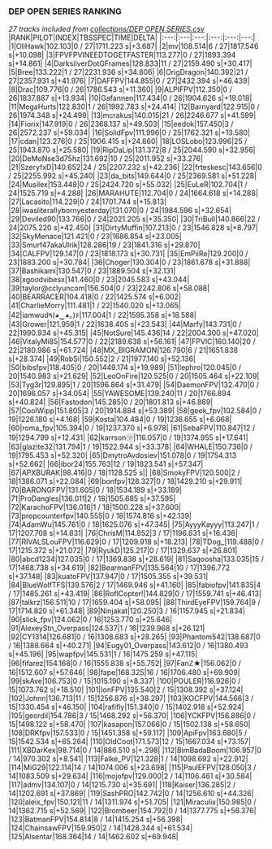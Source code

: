 ### DEP OPEN SERIES RANKING
*27 tracks included from [collections/DEP OPEN SERIES.csv](/collections/DEP%20OPEN%20SERIES.csv)*
|RANK|PILOT|INDEX|TBSSPEC|TIME|DELTA|
|:---:|:---|:---:|:---:|:---:|---:|
|1|OliHawk|102.103|0 / 27|1711.223 s|+3.687|
|2|mv|108.514|6 / 27|1817.546 s|+10.098|
|3|FPVFPVINEEDTOGETFASTER|113.277|0 / 27|1893.394 s|+14.861|
|4|DarksilverDotGFrames|128.833|11 / 27|2159.490 s|+30.417|
|5|Bree|133.222|1 / 27|2231.936 s|+34.806|
|6|OrigDragon|140.392|21 / 27|2357.931 s|+41.976|
|7|DAFFPV|144.855|0 / 27|2432.394 s|+46.439|
|8|Drac|109.776|0 / 26|1786.543 s|+11.360|
|9|ALPIFPV|112.350|0 / 26|1837.887 s|+13.934|
|10|Gafannen|117.434|0 / 26|1904.626 s|+19.018|
|11|MegaHurts|122.830|1 / 26|1992.783 s|+24.414|
|12|Barnyard|122.915|0 / 26|1974.348 s|+24.499|
|13|mcrakus|140.015|21 / 26|2246.677 s|+41.599|
|14|Fiorix|147.919|0 / 26|2368.137 s|+49.503|
|15|eedok|157.450|3 / 26|2572.237 s|+59.034|
|16|SolidFpv|111.996|0 / 25|1762.321 s|+13.580|
|17|cdan|123.276|0 / 25|1906.415 s|+24.860|
|18|LOSLobo|123.996|25 / 25|1943.870 s|+25.580|
|19|RipDaLip|131.372|8 / 25|2044.590 s|+32.956|
|20|DeMoNse3d75hz|131.692|10 / 25|2011.952 s|+33.276|
|21|SzeryfxD|140.652|24 / 25|2207.232 s|+42.236|
|22|frteskesc|143.656|0 / 25|2255.992 s|+45.240|
|23|da_bits|149.644|0 / 25|2369.581 s|+51.228|
|24|Musilex|153.448|0 / 25|2424.720 s|+55.032|
|25|EuLeR|102.704|1 / 24|1525.719 s|+4.288|
|26|MARAHUTE|112.704|0 / 24|1664.618 s|+14.288|
|27|Lacasito|114.229|0 / 24|1701.744 s|+15.813|
|28|iwasliterallybornyesterday|131.070|0 / 24|1984.596 s|+32.654|
|29|Deviled90|133.766|0 / 24|2021.205 s|+35.350|
|30|TriBull|140.866|22 / 24|2075.220 s|+42.450|
|31|DirtyMuffin|107.213|0 / 23|1546.828 s|+8.797|
|32|SkyMenace|121.421|0 / 23|1686.854 s|+23.005|
|33|Smurf47akaUlrik|128.286|19 / 23|1841.316 s|+29.870|
|34|CALFPV|129.147|0 / 23|1818.173 s|+30.731|
|35|EmPiiRe|129.200|0 / 23|1883.200 s|+30.784|
|36|Choger|130.304|0 / 23|1861.678 s|+31.888|
|37|Bashikami|130.547|0 / 23|1889.504 s|+32.131|
|38|xgoodvibesx|141.460|0 / 23|2045.583 s|+43.044|
|39|taylor@cclyuncom|156.504|0 / 23|2242.806 s|+58.088|
|40|BEARRACER|104.418|0 / 22|1425.574 s|+6.002|
|41|CharlieMorry|111.481|1 / 22|1540.020 s|+13.065|
|42|iamwud٩(◕‿◕｡)۶|117.004|1 / 22|1595.358 s|+18.588|
|43|Grower|121.959|1 / 22|1638.405 s|+23.543|
|44|Marfy|143.731|0 / 22|1990.934 s|+45.315|
|45|NotSure|145.436|14 / 22|2004.300 s|+47.020|
|46|VitalyMi85|154.577|0 / 22|2189.638 s|+56.161|
|47|FPVlC|160.140|20 / 22|2180.986 s|+61.724|
|48|MX_BIGRAMON|126.790|6 / 21|1651.838 s|+28.374|
|49|RobSi|150.552|2 / 21|1977.140 s|+52.136|
|50|bibsfpv|118.405|0 / 20|1449.174 s|+19.989|
|51|lephro|120.045|0 / 20|1540.983 s|+21.629|
|52|LeoOnFire|120.525|0 / 20|1505.464 s|+22.109|
|53|Tyg3r|129.895|1 / 20|1596.864 s|+31.479|
|54|DaemonFPV|132.470|0 / 20|1696.057 s|+34.054|
|55|YAWESOME|139.240|11 / 20|1766.894 s|+40.824|
|56|Fastodon|145.285|0 / 20|1801.813 s|+46.869|
|57|CoolWipp|151.805|3 / 20|1914.884 s|+53.389|
|58|geek_fpv|102.584|0 / 19|1226.180 s|+4.168|
|59|Kosta|104.484|0 / 19|1236.655 s|+6.068|
|60|roma_fpv|105.394|0 / 19|1237.370 s|+6.978|
|61|SebaFPV|110.847|12 / 19|1294.799 s|+12.431|
|62|karrson㋡|116.057|0 / 19|1374.955 s|+17.641|
|63|glazite32|131.794|1 / 19|1522.944 s|+33.378|
|64|WHALE|150.736|0 / 19|1795.453 s|+52.320|
|65|DmytroAvdosiev|151.078|0 / 19|1754.313 s|+52.662|
|66|ibor24|155.763|12 / 19|1823.541 s|+57.347|
|67|APXBURAK|98.416|0 / 18|1128.525 s||
|68|SmokyFPV|120.500|2 / 18|1386.071 s|+22.084|
|69|bonfpv|128.327|0 / 18|1429.210 s|+29.911|
|70|BARONGFPV|131.605|0 / 18|1534.189 s|+33.189|
|71|ProDangles|136.011|2 / 18|1505.685 s|+37.595|
|72|KarachoFPV|136.016|1 / 18|1500.228 s|+37.600|
|73|propcounterfpv|140.555|0 / 18|1574.816 s|+42.139|
|74|AdamWu|145.761|0 / 18|1625.076 s|+47.345|
|75|AyyyKayyy|113.247|1 / 17|1207.708 s|+14.831|
|76|ChrisM|114.852|3 / 17|1196.631 s|+16.436|
|77|RIVALSLouFPV|116.629|0 / 17|1209.918 s|+18.213|
|78|TDog_|119.488|0 / 17|1215.372 s|+21.072|
|79|RyukD|125.217|0 / 17|1329.637 s|+26.801|
|80|abcd1234|127.035|0 / 17|1369.838 s|+28.619|
|81|Saqoosha|133.035|15 / 17|1468.738 s|+34.619|
|82|BearmanFPV|135.564|10 / 17|1396.772 s|+37.148|
|83|kuatoFPV|137.947|0 / 17|1505.355 s|+39.531|
|84|BlueWolfTFS|139.576|2 / 17|1469.946 s|+41.160|
|85|fabiofpv|141.835|4 / 17|1485.261 s|+43.419|
|86|RoflCopter!|144.829|0 / 17|1559.741 s|+46.413|
|87|talkrz|156.511|10 / 17|1659.404 s|+58.095|
|88|ThirdEyeFPV|159.764|9 / 17|1714.820 s|+61.348|
|89|Ninjakat|120.250|3 / 16|1157.945 s|+21.834|
|90|slick_fpv|124.062|0 / 16|1253.770 s|+25.646|
|91|AlexeyStn_Overpass|124.537|1 / 16|1239.968 s|+26.121|
|92|CY1314|126.681|0 / 16|1308.683 s|+28.265|
|93|Phantom542|138.687|0 / 16|1388.664 s|+40.271|
|94|Eugy01_Overpass|143.612|0 / 16|1380.493 s|+45.196|
|95|wapfpv|145.531|1 / 16|1475.259 s|+47.115|
|96|fifarez|154.168|0 / 16|1555.838 s|+55.752|
|97|Fanℤ★|156.062|0 / 16|1512.607 s|+57.646|
|98|fape|168.325|16 / 16|1706.480 s|+69.909|
|99|skAve|106.753|0 / 15|1015.190 s|+8.337|
|100|POULER|116.926|0 / 15|1073.762 s|+18.510|
|101|IonFPV|135.540|2 / 15|1308.392 s|+37.124|
|102|Johnn|136.713|11 / 15|1256.876 s|+38.297|
|103|KOCFPV|144.566|3 / 15|1330.454 s|+46.150|
|104|rafifly|151.340|0 / 15|1402.918 s|+52.924|
|105|geordil|154.786|3 / 15|1468.292 s|+56.370|
|106|YCKFPV|156.886|0 / 15|1498.122 s|+58.470|
|107|kasapon|157.066|0 / 15|1502.138 s|+58.650|
|108|DRKfpv|157.533|0 / 15|1451.358 s|+59.117|
|109|ApiFpv|163.680|5 / 15|1542.534 s|+65.264|
|110|OldCoot|171.573|12 / 15|1667.034 s|+73.157|
|111|XBDarKex|98.714|0 / 14|886.510 s|+.298|
|112|BimBadaBoom|106.957|0 / 14|970.302 s|+8.541|
|113|Falke_PV|121.328|1 / 14|1098.692 s|+22.912|
|114|MiG29|122.114|14 / 14|1074.006 s|+23.698|
|115|PaulEFPV|128.050|3 / 14|1083.509 s|+29.634|
|116|mojofpv|129.000|2 / 14|1106.461 s|+30.584|
|117|admv|134.107|0 / 14|1215.730 s|+35.691|
|118|Kaiser|136.285|2 / 14|1202.691 s|+37.869|
|119|SashPRO|142.742|0 / 14|1256.610 s|+44.326|
|120|aleix_fpv|150.121|11 / 14|1311.974 s|+51.705|
|121|Miraculix|150.985|0 / 14|1362.715 s|+52.569|
|122|Brombeer|154.792|0 / 14|1377.775 s|+56.376|
|123|BatmanFPV|154.814|8 / 14|1415.254 s|+56.398|
|124|ChainsawFPV|159.950|2 / 14|1428.344 s|+61.534|
|125|Alsentar|168.364|14 / 14|1462.602 s|+69.948|
